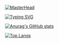 [![MasterHead](https://i.ibb.co/TY8Tx8D/header-jonathan1313.jpg)](https://github.com/jonathan1313)

[![Typing SVG](https://readme-typing-svg.herokuapp.com?font=Fira+Code&pause=1000&color=7800AC&width=435&lines=May+the+Force+be+with+you;First+learn+stand%2C+then+learn+fly;Life+moves+pretty+fast;There%E2%80%99s+no+place+like+home;Where+we%E2%80%99re+going+we+don%E2%80%99t+need+roads;Not+every+man+really+lives)](https://git.io/typing-svg)


[![Anurag's GitHub stats](https://github-readme-stats.vercel.app/api?username=jonathan1313&show_icons=true&theme=tokyonight)](https://github.com/anuraghazra/github-readme-stats)
    
[![Top Langs](https://github-readme-stats.vercel.app/api/top-langs/?username=anuraghazra&layout=donut&theme=tokyonight)](https://github.com/anuraghazra/github-readme-stats)


<!--
**jonathan1313/jonathan1313** is a ✨ _special_ ✨ repository because its `README.md` (this file) appears on your GitHub profile.

Here are some ideas to get you started:

- 🔭 I’m currently working on ...
- 🌱 I’m currently learning ...
- 👯 I’m looking to collaborate on ...
- 🤔 I’m looking for help with ...
- 💬 Ask me about ...
- 📫 How to reach me: ...
- 😄 Pronouns: ...
- ⚡ Fun fact: ...
-->

